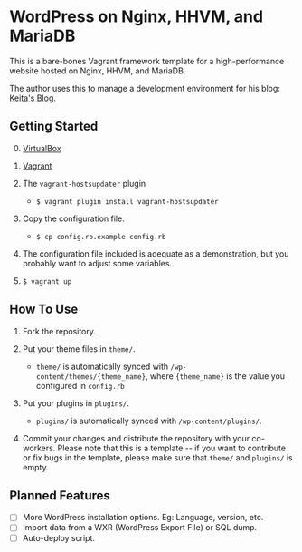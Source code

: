 # WordPress on Nginx, HHVM, and MariaDB

This is a bare-bones Vagrant framework template for a high-performance website
hosted on Nginx, HHVM, and MariaDB.

The author uses this to manage a development environment for his blog:
[Keita's Blog](http://kkob.us).

## Getting Started

0. [VirtualBox](https://www.virtualbox.org)

0. [Vagrant](http://www.vagrantup.com)

1. The `vagrant-hostsupdater` plugin
    * `$ vagrant plugin install vagrant-hostsupdater`

2. Copy the configuration file.
    * `$ cp config.rb.example config.rb`

3. The configuration file included is adequate as a demonstration,
but you probably want to adjust some variables.

4. `$ vagrant up`

## How To Use

1. Fork the repository.

1. Put your theme files in `theme/`.
	* `theme/` is automatically synced with `/wp-content/themes/{theme_name}`, where `{theme_name}` is the value you configured in `config.rb`

2. Put your plugins in `plugins/`.
	* `plugins/` is automatically synced with `/wp-content/plugins/`.

4. Commit your changes and distribute the repository with your co-workers. Please note that this is a template -- if you want to contribute or fix bugs in the template, please make sure that `theme/` and `plugins/` is empty.

## Planned Features

- [ ] More WordPress installation options. Eg: Language, version, etc.
- [ ] Import data from a WXR (WordPress Export File) or SQL dump.
- [ ] Auto-deploy script.
